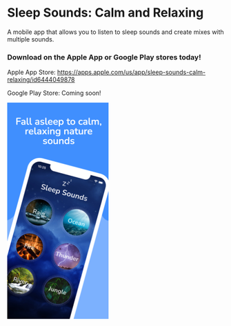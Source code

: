 <h1>Sleep Sounds: Calm and Relaxing</h1>
<p>A mobile app that allows you to listen to sleep sounds and create mixes with multiple sounds.</p>

<h3>Download on the Apple App or Google Play stores today!</h3>

<p>
  Apple App Store: <a href="https://apps.apple.com/us/app/sleep-sounds-calm-relaxing/id6444049878">https://apps.apple.com/us/app/sleep-sounds-calm-relaxing/id6444049878</a>
</p>
<p>
  Google Play Store: Coming soon!
</p>

<img width=235 height=500 src="https://github.com/downtowndev/SleepSoundsWebsite/blob/4153175ca261b4ec2438cc41c65e676c5b92bc7d/6_5_iphone.png" alt="Screen Shot 2022-01-25 at 10 58 09 PM">

